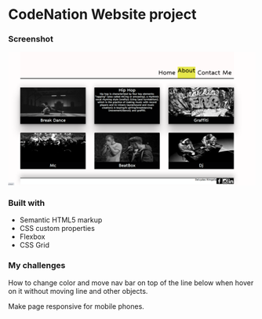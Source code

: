 # CodeNation Website project






### Screenshot

![](./screenshot.png)


### Built with

- Semantic HTML5 markup
- CSS custom properties
- Flexbox
- CSS Grid

### My challenges

How to change color and move nav bar on top of the line below when hover on it without moving line and other objects.

Make page responsive for mobile phones.
